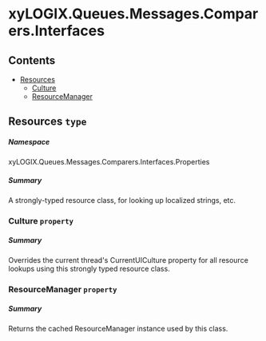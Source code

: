 <a name='assembly'></a>
# xyLOGIX.Queues.Messages.Comparers.Interfaces

## Contents

- [Resources](#T-xyLOGIX-Queues-Messages-Comparers-Interfaces-Properties-Resources 'xyLOGIX.Queues.Messages.Comparers.Interfaces.Properties.Resources')
  - [Culture](#P-xyLOGIX-Queues-Messages-Comparers-Interfaces-Properties-Resources-Culture 'xyLOGIX.Queues.Messages.Comparers.Interfaces.Properties.Resources.Culture')
  - [ResourceManager](#P-xyLOGIX-Queues-Messages-Comparers-Interfaces-Properties-Resources-ResourceManager 'xyLOGIX.Queues.Messages.Comparers.Interfaces.Properties.Resources.ResourceManager')

<a name='T-xyLOGIX-Queues-Messages-Comparers-Interfaces-Properties-Resources'></a>
## Resources `type`

##### Namespace

xyLOGIX.Queues.Messages.Comparers.Interfaces.Properties

##### Summary

A strongly-typed resource class, for looking up localized strings, etc.

<a name='P-xyLOGIX-Queues-Messages-Comparers-Interfaces-Properties-Resources-Culture'></a>
### Culture `property`

##### Summary

Overrides the current thread's CurrentUICulture property for all
  resource lookups using this strongly typed resource class.

<a name='P-xyLOGIX-Queues-Messages-Comparers-Interfaces-Properties-Resources-ResourceManager'></a>
### ResourceManager `property`

##### Summary

Returns the cached ResourceManager instance used by this class.
